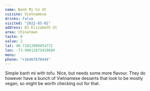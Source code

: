 ```yaml
---
name: Banh Mi Co Ut
cuisine: Vietnamese
drinks: False
visited: "2022-05-01"
address: 83 Elizabeth St
area: Chinatown
taste: 0
value: 2
lat: 40.71812009454772
lon: -73.99612873419699
menu:
phone: "+16467670444"
---
```


Simple banh mi with tofu. Nice, but needs some more flavour. They do however have a bunch of Vietnamese desserts that look to be mostly vegan, so might be worth checking out for that. 
